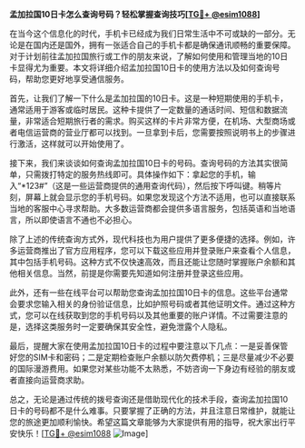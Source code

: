 **孟加拉国10日卡怎么查询号码？轻松掌握查询技巧[[TG💪+ @esim1088](https://t.me/s/esim1088)]**

在当今这个信息化的时代，手机卡已经成为我们日常生活中不可或缺的一部分。无论是在国内还是国外，拥有一张适合自己的手机卡都是确保通讯顺畅的重要保障。对于计划前往孟加拉国旅行或工作的朋友来说，了解如何使用和管理当地的10日卡显得尤为重要。本文将详细介绍孟加拉国10日卡的使用方法以及如何查询号码，帮助您更好地享受通信服务。

首先，让我们了解一下什么是孟加拉国的10日卡。这是一种短期使用的手机卡，通常适用于游客或临时居民。这种卡提供了一定数量的通话时间、短信和数据流量，非常适合短期旅行者的需求。购买这样的卡片非常方便，在机场、大型商场或者电信运营商的营业厅都可以找到。一旦拿到卡后，您需要按照说明书上的步骤进行激活，这样就可以开始使用了。

接下来，我们来谈谈如何查询孟加拉国10日卡的号码。查询号码的方法其实很简单，只需拨打特定的服务热线即可。具体操作如下：拿起您的手机，输入“*123#”（这是一些运营商提供的通用查询代码），然后按下呼叫键。稍等片刻，屏幕上就会显示您的手机号码。如果您发现这个方法不适用，也可以直接联系当地的客服中心寻求帮助。大多数运营商都会提供多语言服务，包括英语和当地语言，所以即使语言不通也不必担心。

除了上述的传统查询方式外，现代科技也为用户提供了更多便捷的选择。例如，许多运营商推出了官方应用程序，您可以下载这些应用并登录账户来查看个人信息，其中包括手机号码。这种方式不仅快速高效，而且还能让您随时掌握账户余额和其他相关信息。当然，前提是你需要先知道如何注册并登录这些应用。

此外，还有一些在线平台可以帮助您查询孟加拉国10日卡的信息。这些平台通常会要求您输入相关的身份验证信息，比如护照号码或者其他证明文件。通过这种方式，您可以在线获取到您的手机号码以及其他重要的账户详情。不过需要注意的是，选择这类服务时一定要确保其安全性，避免泄露个人隐私。

最后，提醒大家在使用孟加拉国10日卡的过程中要注意以下几点：一是妥善保管好您的SIM卡和密码；二是定期检查账户余额以防欠费停机；三是尽量减少不必要的国际漫游费用。如果您对某些功能不太熟悉，不妨咨询一下身边有经验的朋友或者直接向运营商求助。

总之，无论是通过传统的拨号查询还是借助现代化的技术手段，查询孟加拉国10日卡的号码都不是什么难事。只要掌握了正确的方法，并且注意日常维护，就能让您的旅途更加顺利愉快。希望这篇文章能够为大家提供有用的指导，祝大家出行平安快乐！[[TG💪+ @esim1088](https://t.me/s/esim1088) ![Image](https://i.postimg.cc/4NQfJmqS/Snipaste-2025-05-13-00-14-12.png)]